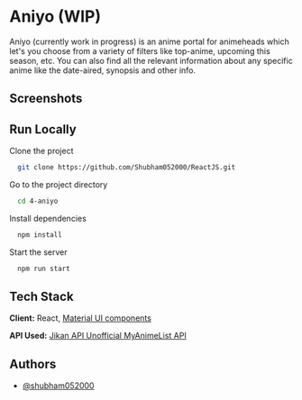 # Aniyo (WIP)

Aniyo (currently work in progress) is an anime portal for animeheads which let's you choose from a variety of filters like top-anime, upcoming this season, etc. You can also find all the relevant information about any specific anime like the date-aired, synopsis and other info.

## Screenshots

## Run Locally

Clone the project

```bash
  git clone https://github.com/Shubham052000/ReactJS.git
```

Go to the project directory

```bash
  cd 4-aniyo
```

Install dependencies

```bash
  npm install
```

Start the server

```bash
  npm run start
```

## Tech Stack

**Client:** React, [Material UI components](https://mui.com/core/)

**API Used:** [Jikan API Unofficial MyAnimeList API](https://github.com/jikan-me/jikan/)

## Authors

- [@shubham052000](https://github.com/shubham052000)
